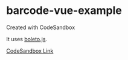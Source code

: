 # barcode-vue-example

Created with CodeSandbox

It uses [boleto.js](https://github.com/guilhermearaujo/boleto.js).

[CodeSandbox Link](https://codesandbox.io/s/blazing-platform-37bqq)
